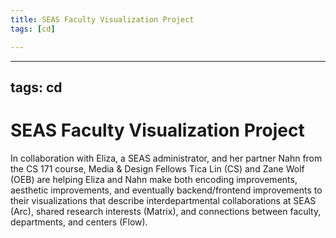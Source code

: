 ```yaml
---
title: SEAS Faculty Visualization Project
tags: [cd]

---
```


---
tags: cd
---

# SEAS Faculty Visualization Project

In collaboration with Eliza, a SEAS administrator, and her partner Nahn from the CS 171 course, Media & Design Fellows Tica Lin (CS) and Zane Wolf (OEB) are helping Eliza and Nahn make both encoding improvements, aesthetic improvements, and eventually backend/frontend improvements to their visualizations that describe interdepartmental collaborations at SEAS (Arc), shared research interests (Matrix), and connections between faculty, departments, and centers (Flow).